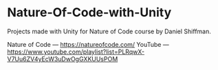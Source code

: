 # Nature-Of-Code-with-Unity

Projects made with Unity for Nature of Code course by Daniel Shiffman.

Nature of Code — https://natureofcode.com/
YouTube — https://www.youtube.com/playlist?list=PLRqwX-V7Uu6ZV4yEcW3uDwOgGXKUUsPOM
